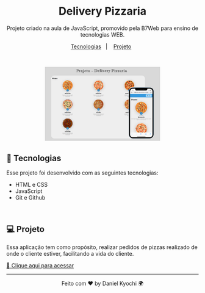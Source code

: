 <h1 align="center"> Delivery Pizzaria</h1>

<p align="center">
Projeto criado na aula de JavaScript, promovido pela B7Web para ensino de tecnologias WEB.
</p>

<p align="center">
  <a href="#-tecnologias">Tecnologias</a>&nbsp;&nbsp;&nbsp;|&nbsp;&nbsp;&nbsp;
  <a href="#-projeto">Projeto</a>&nbsp;&nbsp;
</p>
<br>

<p align="center">
  <img alt="github-favorites" src=".github/preview.png" width="60%">
</p>

## 🚀 Tecnologias

Esse projeto foi desenvolvido com as seguintes tecnologias:

- HTML e CSS
- JavaScript
- Git e Github

<br>

## 💻 Projeto

Essa aplicação tem como propósito, realizar pedidos de pizzas realizado de onde o cliente estiver, facilitando a vida do cliente.

[🔗 Clique aqui para acessar](https://projeto-pizza-delivery.vercel.app/)

---

<p align="center">Feito com ♥ by Daniel Kyochi 🌍</p>
